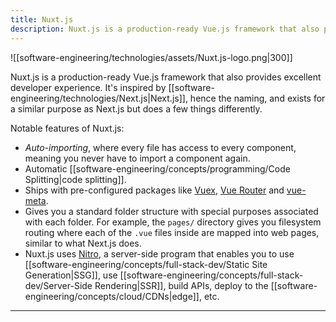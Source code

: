 ```yaml
---
title: Nuxt.js
description: Nuxt.js is a production-ready Vue.js framework that also provides excellent developer experience.
---
```


![[software-engineering/technologies/assets/Nuxt.js-logo.png|300]]

Nuxt.js is a production-ready Vue.js framework that also provides excellent developer experience. It's inspired by [[software-engineering/technologies/Next.js|Next.js]], hence the naming, and exists for a similar purpose as Next.js but does a few things differently.

Notable features of Nuxt.js:
- *Auto-importing*, where every file has access to every component, meaning you never have to import a component again.
- Automatic [[software-engineering/concepts/programming/Code Splitting|code splitting]].
- Ships with pre-configured packages like [Vuex](https://vuex.vuejs.org/), [Vue Router](https://router.vuejs.org/) and [vue-meta](https://vue-meta.nuxtjs.org/). 
- Gives you a standard folder structure with special purposes associated with each folder. For example, the `pages/` directory gives you filesystem routing where each of the `.vue` files inside are mapped into web pages, similar to what Next.js does.
- Nuxt.js uses [Nitro](https://v3.nuxtjs.org/guide/concepts/server-engine/), a server-side program that enables you to use [[software-engineering/concepts/full-stack-dev/Static Site Generation|SSG]], use [[software-engineering/concepts/full-stack-dev/Server-Side Rendering|SSR]], build APIs, deploy to the [[software-engineering/concepts/cloud/CDNs|edge]], etc.

---


